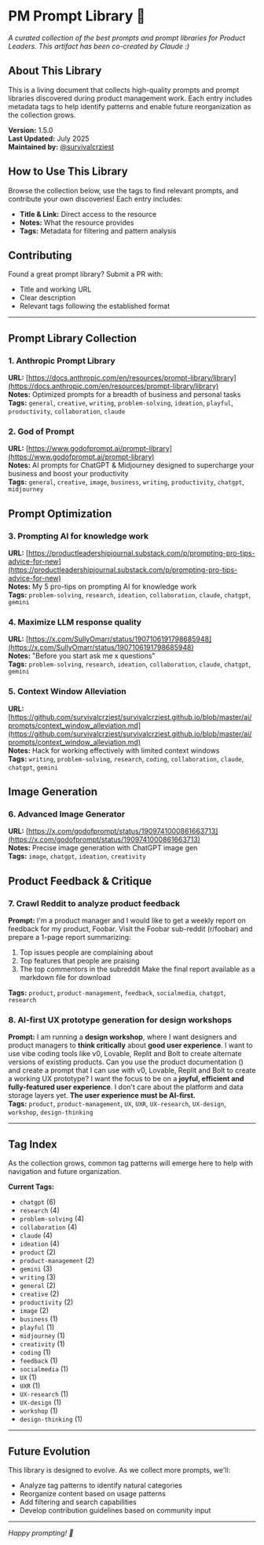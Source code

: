# PM Prompt Library 🚀

*A curated collection of the best prompts and prompt libraries for Product Leaders. This artifact has been co-created by Claude :)*

## About This Library

This is a living document that collects high-quality prompts and prompt libraries discovered during product management work. Each entry includes metadata tags to help identify patterns and enable future reorganization as the collection grows.

**Version:** 1.5.0  
**Last Updated:** July 2025  
**Maintained by:** [@survivalcrziest](https://github.com/survivalcrziest)

## How to Use This Library

Browse the collection below, use the tags to find relevant prompts, and contribute your own discoveries! Each entry includes:
- **Title & Link:** Direct access to the resource
- **Notes:** What the resource provides
- **Tags:** Metadata for filtering and pattern analysis

## Contributing

Found a great prompt library? Submit a PR with:
- Title and working URL
- Clear description
- Relevant tags following the established format

---

## Prompt Library Collection

### 1. Anthropic Prompt Library
**URL:** [https://docs.anthropic.com/en/resources/prompt-library/library](https://docs.anthropic.com/en/resources/prompt-library/library)  
**Notes:** Optimized prompts for a breadth of business and personal tasks  
**Tags:** `general`, `creative`, `writing`, `problem-solving`, `ideation`, `playful`, `productivity`, `collaboration`, `claude`

### 2. God of Prompt
**URL:** [https://www.godofprompt.ai/prompt-library](https://www.godofprompt.ai/prompt-library)  
**Notes:** AI prompts for ChatGPT & Midjourney designed to supercharge your business and boost your productivity  
**Tags:** `general`, `creative`, `image`, `business`, `writing`, `productivity`, `chatgpt`, `midjourney`

## Prompt Optimization

### 3. Prompting AI for knowledge work
**URL:** [https://productleadershipjournal.substack.com/p/prompting-pro-tips-advice-for-new](https://productleadershipjournal.substack.com/p/prompting-pro-tips-advice-for-new)  
**Notes:** My 5 pro-tips on prompting AI for knowledge work  
**Tags:** `problem-solving`, `research`, `ideation`, `collaboration`, `claude`, `chatgpt`, `gemini`

### 4. Maximize LLM response quality
**URL:** [https://x.com/SullyOmarr/status/1907106191798685948](https://x.com/SullyOmarr/status/1907106191798685948)  
**Notes:** "Before you start ask me x questions"  
**Tags:** `problem-solving`, `research`, `ideation`, `collaboration`, `claude`, `chatgpt`, `gemini`

### 5. Context Window Alleviation
**URL:** [https://github.com/survivalcrziest/survivalcrziest.github.io/blob/master/ai/prompts/context_window_alleviation.md](https://github.com/survivalcrziest/survivalcrziest.github.io/blob/master/ai/prompts/context_window_alleviation.md)  
**Notes:** Hack for working effectively with limited context windows  
**Tags:** `writing`, `problem-solving`, `research`, `coding`, `collaboration`, `claude`, `chatgpt`, `gemini`

## Image Generation

### 6. Advanced Image Generator
**URL:** [https://x.com/godofprompt/status/1909741000861663713](https://x.com/godofprompt/status/1909741000861663713)  
**Notes:** Precise image generation with ChatGPT image gen  
**Tags:** `image`, `chatgpt`, `ideation`, `creativity`

## Product Feedback & Critique

### 7. Crawl Reddit to analyze product feedback
**Prompt:** I'm a product manager and I would like to get a weekly report on feedback for my product, Foobar. Visit the Foobar sub-reddit (r/foobar) and prepare a 1-page report summarizing:
1. Top issues people are complaining about
2. Top features that people are praising
3. The top commentors in the subreddit
Make the final report available as a markdown file for download

**Tags:** `product`, `product-management`, `feedback`, `socialmedia`, `chatgpt`, `research`

### 8. AI-first UX prototype generation for design workshops 
**Prompt:** I am running a **design workshop**, where I want designers and product managers to **think critically** about **good user experience**. I want to use vibe coding tools like v0, Lovable, Replit and Bolt to create alternate versions of existing products. Can you use the product documentation (<link>) and create a prompt that I can use with v0, Lovable, Replit and Bolt to create a working UX prototype? I want the focus to be on a **joyful, efficient and fully-featured user experience**. I don't care about the platform and data storage layers yet. **The user experience must be AI-first.**  
**Tags:** `product`, `product-management`, `UX`, `UXR`, `UX-research`, `UX-design`, `workshop`, `design-thinking`

---

## Tag Index

As the collection grows, common tag patterns will emerge here to help with navigation and future organization.

**Current Tags:**
- `chatgpt` (6)
- `research` (4)
- `problem-solving` (4)
- `collaboration` (4)
- `claude` (4)
- `ideation` (4)
- `product` (2)
- `product-management` (2)
- `gemini` (3)
- `writing` (3)
- `general` (2)
- `creative` (2) 
- `productivity` (2)
- `image` (2)
- `business` (1)
- `playful` (1)
- `midjourney` (1)
- `creativity` (1)
- `coding` (1)
- `feedback` (1)
- `socialmedia` (1)
- `UX` (1)
- `UXR` (1)
- `UX-research` (1)
- `UX-design` (1)
- `workshop` (1)
- `design-thinking` (1)


---

## Future Evolution

This library is designed to evolve. As we collect more prompts, we'll:
- Analyze tag patterns to identify natural categories
- Reorganize content based on usage patterns
- Add filtering and search capabilities
- Develop contribution guidelines based on community input

---

*Happy prompting! 🎯*
